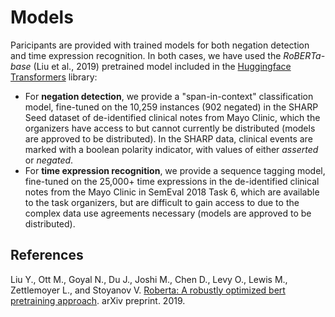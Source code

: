 # Models

Paricipants are provided with trained models for both negation detection and time expression recognition. In both cases, we have used the _RoBERTa-base_ (Liu et al., 2019) pretrained model included in the [Huggingface Transformers](https://github.com/huggingface/transformers) library:

*   For **negation detection**, we provide a "span-in-context" classification model, fine-tuned on the 10,259 instances (902 negated) in the SHARP Seed dataset of de-identified clinical notes from Mayo Clinic, which the organizers have access to but cannot currently be distributed (models are approved to be distributed). In the SHARP data, clinical events are marked with a boolean polarity indicator, with values of either _asserted_ or _negated_.
*   For **time expression recognition**, we provide a sequence tagging model, fine-tuned on the 25,000+ time expressions in the de-identified clinical notes from the Mayo Clinic in SemEval 2018 Task 6, which are available to the task organizers, but are difficult to gain access to due to the complex data use agreements necessary (models are approved to be distributed).

## References

Liu Y., Ott M., Goyal N., Du J., Joshi M., Chen D., Levy O., Lewis M., Zettlemoyer L., and Stoyanov V. [Roberta: A robustly optimized bert pretraining approach](https://arxiv.org/pdf/1907.11692.pdf). arXiv preprint. 2019.